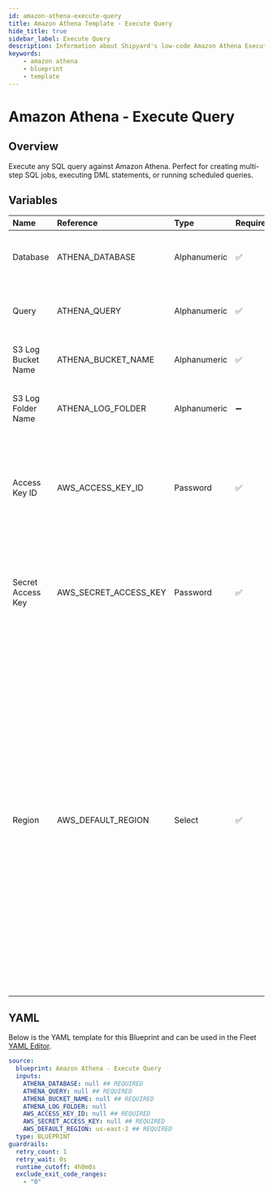 ```yaml
---
id: amazon-athena-execute-query
title: Amazon Athena Template - Execute Query
hide_title: true
sidebar_label: Execute Query
description: Information about Shipyard's low-code Amazon Athena Execute Query blueprint. Execute any SQL query against Amazon Athena. 
keywords:
    - amazon athena
    - blueprint
    - template
---
```


# Amazon Athena - Execute Query

## Overview
Execute any SQL query against Amazon Athena. Perfect for creating multi-step SQL jobs, executing DML statements, or running scheduled queries.


## Variables

| Name | Reference | Type | Required | Default | Options | Description |
|:-----|:----------|:-----|:---------|:--------|:--------|:------------|
| Database | ATHENA_DATABASE  | Alphanumeric |:white_check_mark: | - | - | The name of the Athena database the run the query against. |
| Query | ATHENA_QUERY  | Alphanumeric |:white_check_mark: | - | - | The SQL-style query to run against the Athena database. |
| S3 Log Bucket Name | ATHENA_BUCKET_NAME  | Alphanumeric |:white_check_mark: | - | - | The S3 bucket to output the query logs into. |
| S3 Log Folder Name | ATHENA_LOG_FOLDER  | Alphanumeric |:heavy_minus_sign: | - | - | The optional subdirectory within the S3 bucket to store query logs. |
| Access Key ID | AWS_ACCESS_KEY_ID  | Password |:white_check_mark: | - | - | The access key ID for programmatic IAM user used to download the file. See Authorization documentation for more information. |
| Secret Access Key | AWS_SECRET_ACCESS_KEY  | Password |:white_check_mark: | - | - | The secret access key for programmatic IAM user used to download the file. See Authorization documentation for more information. |
| Region | AWS_DEFAULT_REGION  | Select |:white_check_mark: | `us-east-2` | `us-east-2`,`us-east-1`,`us-west-1`,`us-west-2`,`af-south-1`,`ap-east-1`,`ap-south-1`,`ap-northeast-3`,`ap-northeast-2`,`ap-southeast-1`,`ap-southeast-2`,`ap-northeast-1`,`ca-central-1`,`cn-north-1`,`cn-northwest-1`,`eu-central-1`,`eu-west-1`,`eu-west-2`,`eu-south-1`,`eu-west-3`,`eu-north-1`,`sa-east-1`,`me-south-1`, | The AWS region for the S3 bucket and IAM user. |


## YAML
Below is the YAML template for this Blueprint and can be used in the Fleet [YAML Editor](../../reference/fleets/yaml-editor.md).
```yaml
source:
  blueprint: Amazon Athena - Execute Query
  inputs:
    ATHENA_DATABASE: null ## REQUIRED
    ATHENA_QUERY: null ## REQUIRED
    ATHENA_BUCKET_NAME: null ## REQUIRED
    ATHENA_LOG_FOLDER: null 
    AWS_ACCESS_KEY_ID: null ## REQUIRED
    AWS_SECRET_ACCESS_KEY: null ## REQUIRED
    AWS_DEFAULT_REGION: us-east-2 ## REQUIRED
  type: BLUEPRINT
guardrails:
  retry_count: 1
  retry_wait: 0s
  runtime_cutoff: 4h0m0s
  exclude_exit_code_ranges:
    - "0"
```
